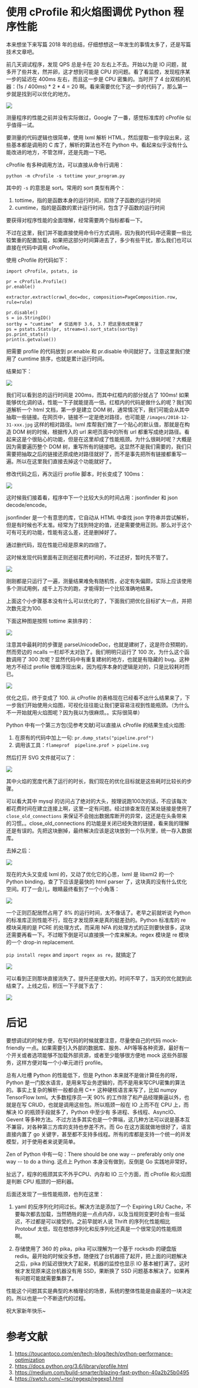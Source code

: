# 使用 cProfile 和火焰图调优 Python 程序性能

<!--
ID: 55ff1e68-b20f-491c-b389-af0605936a20
Status: publish
Date: 2018-12-28T00:17:00
Modified: 2020-05-16T11:06:21
wp_id: 612
-->

本来想坐下来写篇 2018 年的总结，仔细想想这一年发生的事情太多了，还是写篇技术文章吧。

前几天调试程序，发现 QPS 总是卡在 20 左右上不去。开始以为是 IO 问题，就多开了些并发，然并卵，这才想到可能是 CPU 的问题。看了看监控，发现程序某一步的延迟在 400ms 左右，而且这一步是 CPU 密集的。当时开了 4 台双核的机器：(1s / 400ms) * 2 * 4 = 20 啊。看来需要优化下这一步的代码了，那么第一步就是找到可以优化的地方。

![](https://ws2.sinaimg.cn/large/006tNbRwly1fyqb4f5jhij30yc0pwtej.jpg)

测量程序的性能之前并没有实际做过，Google 了一番，感觉标准库的 cProfile 似乎值得一试。

要测量的代码逻辑也很简单，使用 lxml 解析 HTML，然后提取一些字段出来，这些基本都是调用的 C 库了，解析的算法也不在 Python 中。看起来似乎没有什么能改进的地方，不管怎样，还是先跑一下吧。

cProfile 有多种调用方法，可以直接从命令行调用：

```
python -m cProfile -s tottime your_program.py
```

其中的 `-s` 的意思是 sort。常用的 sort 类型有两个：

1. tottime，指的是函数本身的运行时间，扣除了子函数的运行时间
2. cumtime，指的是函数的累计运行时间，包含了子函数的运行时间

要获得对程序性能的全面理解，经常需要两个指标都看一下。

不过在这里，我们并不能直接使用命令行方式调用，因为我的代码中还需要一些比较繁重的配置加载，如果把这部分时间算进去了，多少有些干扰，那么我们也可以直接在代码中调用 cProfile。

使用 cProfile 的代码如下：

```
import cProfile, pstats, io

pr = cProfile.Profile()
pr.enable()

extractor.extract(crawl_doc=doc, composition=PageComposition.row, rule=rule)

pr.disable()
s = io.StringIO()
sortby = "cumtime"  # 仅适用于 3.6, 3.7 把这里改成常量了
ps = pstats.Stats(pr, stream=s).sort_stats(sortby)
ps.print_stats()
print(s.getvalue())
```
把需要 profile 的代码放到 pr.enable 和 pr.disable 中间就好了。注意这里我们使用了 cumtime 排序，也就是累计运行时间。

结果如下：

![](https://ws2.sinaimg.cn/large/006tNbRwly1fyqc3j79mvj31o80lanbu.jpg)

我们可以看到总的运行时间是 200ms，而其中红框内的部分就占了 100ms! 如果能够优化调的话，性能一下子就能提高一倍。红框内的代码是做什么的呢？我们知道解析一个 html 文档，第一步是建立 DOM 树，通常情况下，我们可能会从其中抽取一些链接。在网页中，链接不一定是绝对路径，也可能是 `/images/2018-12-31-xxx.jpg` 这样的相对路径。lxml 库帮我们做了一个贴心的默认值，那就是在构造 DOM 树的时候，根据传入的 url 来吧页面中的所有 url 都重写成绝对路径。看起来这是个很贴心的功能，但是在这里却成了性能瓶颈。为什么很耗时呢？大概是因为需要遍历整个 DOM 树，重写所有的链接吧。这显然不是我们需要的，我们只需要把抽取之后的链接还原成绝对路径就好了，而不是事先把所有链接都重写一遍。所以在这里我们直接去掉这个功能就好了。

修改代码之后，再次运行 profile 脚本，时长变成了 100ms：

![](https://ws2.sinaimg.cn/large/006tNbRwly1fyqcamiop3j31ly08sjwy.jpg)

这时候我们接着看，程序中下一个比较大头的时间占用：jsonfinder 和 json decode/encode。

jsonfinder 是一个有意思的库，它自动从 HTML 中查找 json 字符串并尝试解析，但是有时候也不太准。经常为了找到特定的值，还是需要使用正则。那么对于这个可有可无的功能，性能有这么差，还是删掉好了。

通过删代码，现在性能已经是原来的四倍了。

这时候发现代码里面有正则还挺花费时间的，不过还好，暂时先不管了。

![](https://ws2.sinaimg.cn/large/006tNbRwly1fyqcja5bj5j31oi0kydva.jpg)

刚刚都是只运行了一遍，测量结果难免有随机性，必定有失偏颇，实际上应该使用多个测试用例，成千上万次的跑，才能得到一个比较准确地结果。

上面这个小步骤基本没有什么可以优化的了，下面我们把优化目标扩大一点，并把次数先定为100.

下面这种图是按照 tottime 来排序的：

![](https://ws4.sinaimg.cn/large/006tNbRwly1fyqclx98l2j31lg0gu7ei.jpg)

注意其中最耗时的步骤是 parseUnicodeDoc，也就是建树了，这是符合预期的，然而旁边的 ncalls 一栏却不太对劲了。我们明明只运行了 100 次，为什么这个函数调用了 300 次呢？显然代码中有重复建树的地方，也就是有隐藏的 bug。这种地方不经过 profile 很难浮现出来，因为程序本身的逻辑是对的，只是比较耗时而已。

![](https://ws3.sinaimg.cn/large/006tNbRwly1fyqcrdtifcj31lw0j2woi.jpg)

优化之后，终于变成了 100. 从 cProfile 的表格现在已经看不出什么结果来了，下一步我们开始使用火焰图，可视化往往能让我们更容易注视到性能瓶颈。（为什么不一开始就用火焰图呢？因为我以为很麻烦。。实际很简单）

Python 中有一个第三方包(见参考文献)可以直接从 cProfile 的结果生成火焰图:

1. 在原有的代码中加上一句: `pr.dump_stats("pipeline.prof")`
2. 调用该工具：`flameprof  pipeline.prof > pipeline.svg`

然后打开 SVG 文件就可以了：

![](https://ws1.sinaimg.cn/large/006tNbRwly1fyqcvj3ah8j30ys0jm42r.jpg)

其中火焰的宽度代表了运行的时长，我们现在的优化目标就是这些耗时比较长的步骤。

可以看大其中 mysql 的访问占了绝对的大头，按理说跑100次的话，不应该每次都花费时间在建立连接上啊，这里一定有问题。经过排查发现在某处链接是使用了 `close_old_connections` 来保证不会抛出数据库断开的异常，这还是在头条带来的习惯。。close_old_connections 的功能是关闭已经失效的链接，看来我的理解还是有误的。先把这块删掉，最终解决应该是这块放到一个队列里，统一存入数据库。

去掉之后：

![](https://ws4.sinaimg.cn/large/006tNbRwly1fyqd1728dwj30xd0cvwgn.jpg)

现在的大头又变成 lxml 的，又动了优化它的心思，lxml 是 libxml2 的一个 Python binding，查了下应该是最快的 html parser 了，这块真的没有什么优化空间。盯了一会儿，眼睛最终看到了一个小角落：

![](https://ws1.sinaimg.cn/large/006tNbRwly1fyqd351qyvj309v04omxm.jpg)

一个正则匹配居然占用了 8% 的运行时间，太不像话了。老早之前就听说 Python 的标准库正则性能不行，现在才发现原来是真的挺差劲的。Python 标准库的 re 模块采用的是 PCRE 的处理方式，而采用 NFA 的处理方式的正则要快很多，这块还需要再看一下。不过眼下倒是可以直接换一个库来解决。regex 模块是 re 模块的一个 drop-in replacement. 

`pip install regex` and `import regex as re`，就搞定了

![](https://ws2.sinaimg.cn/large/006tNbRwly1fyqd8orglej30xi0dh410.jpg)

可以看到正则那块直接消失了。提升还是很大的。时间不早了，当天的优化就到此结束了。上线之后，积压一下子就下去了：

![](https://ws2.sinaimg.cn/large/006tNbRwly1fyqda1lv19j30sw0jmt9v.jpg)


# 后记

要想调试的时候方便，在写代码的时候就要注意，尽量使自己的代码 mock-friendly 一点。如果需要引入外部的数据库、服务、API等等各种资源，最好有一个开关或者选项能够不加载外部资源，或者至少能够很方便地 mock 这些外部服务，这样方便对每一个小单元进行 profile。

总有人吐槽 Python 的性能低下，但是 Python 本来就不是做计算任务的呀，Python 是一门胶水语言，是用来写业务逻辑的，而不是用来写CPU密集的算法的。事实上复杂的解析一般都会用 C++ 这种硬核语言来写了，比如 numpy TensorFlow lxml。大多数程序员一天 90% 的工作除了和产品经理撕逼以外，也就是在写 CRUD，也就是调用这些包。所以瓶颈一般在 IO 上而不在 CPU 上，而解决 IO 的瓶颈手段就多了，Python 中至少有 多进程、多线程、AsyncIO、Gevent 等多种方法。不过方法多其实也是一个弊端，这几种方法可以说是基本互不兼容，对各种第三方库的支持也参差不齐。而 Go 在这方面就做地很好了，语言直接内置了 go 关键字，甚至都不支持多线程。所有的库都是支持一个统一的并发模型，对于使用者来说更简单。

Zen of Python 中有一句：There should be one way -- preferably only one way -- to do a thing. 这点上 Python 本身没有做到，反倒是 Go 实践地非常好。

扯远了，程序的瓶颈其实不外乎CPU、内存和 IO 三个方面，而 cProfile 和火焰图是判断 CPU 瓶颈的一把利器。

后面还发现了一些性能瓶颈，也列在这里：

1. yaml 的反序列化时间过长。解决方法是添加了一个 Expiring LRU Cache，不要每次都去加载，当然牺牲的是一点点内存，以及当规则变更时会有一些延迟，不过都是可以接受的。之前早就听人说 Thrift 的序列化性能相比 Protobuf 太低，现在想想序列化和反序列化还真是一个很常见的性能瓶颈啊。

2. 存储使用了 360 的 pika，pika 可以理解为一个基于 rocksdb 的硬盘版 redis。最开始的时候没多想，随便找了台机器搭了起开，把上面的问题解决之后，pika 的延迟很快大了起来，机器的监控也显示 IO 基本被打满了。这时候才发现原来这台机器没有用 SSD，果断换了 SSD 问题基本解决了。如果再有问题可能就需要集群了。

性能这个问题其实是典型的木桶理论的场景，系统的整体性能是由最差的一块决定的。所以也是一个不断迭代的过程。

祝大家新年快乐~

# 参考文献

1. https://toucantoco.com/en/tech-blog/tech/python-performance-optimization
2. https://docs.python.org/3.6/library/profile.html
3. https://medium.com/build-smarter/blazing-fast-python-40a2b25b0495
4. https://swtch.com/~rsc/regexp/regexp1.html